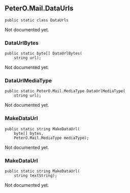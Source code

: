 ## PeterO.Mail.DataUrls

    public static class DataUrls

Not documented yet.

### DataUrlBytes

    public static byte[] DataUrlBytes(
        string url);

Not documented yet.

### DataUrlMediaType

    public static PeterO.Mail.MediaType DataUrlMediaType(
        string url);

Not documented yet.

### MakeDataUrl

    public static string MakeDataUrl(
        byte[] bytes,
        PeterO.Mail.MediaType mediaType);

Not documented yet.

### MakeDataUrl

    public static string MakeDataUrl(
        string textString);

Not documented yet.
